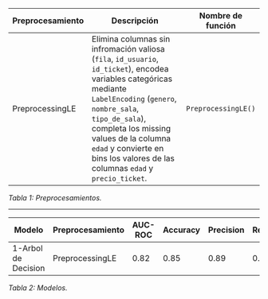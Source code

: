| Preprocesamiento | Descripción | Nombre de función |
| ---------------- | ----------- | ----------------- |
| PreprocessingLE | Elimina columnas sin infromación valiosa (`fila`, `id_usuario`, `id_ticket`), encodea variables categóricas mediante `LabelEncoding` (`genero`, `nombre_sala`, `tipo_de_sala`), completa los missing values de la columna `edad` y convierte en bins los valores de las columnas `edad` y `precio_ticket`. | `PreprocessingLE()`|

*Tabla 1: Preprocesamientos.*

----
| Modelo | Preprocesamiento | AUC-ROC | Accuracy | Precision | Recall | F1 Score |
| ---------------- | ----------- | -------- | --------- | --------- | --------- | --------- |
| 1-Arbol de Decision | PreprocessingLE | 0.82 | 0.85 | 0.89 | 0.69 | 0.78 |

*Tabla 2: Modelos.*